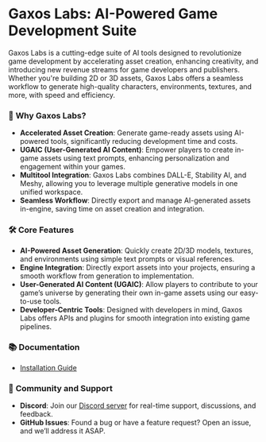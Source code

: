 # Gaxos Labs: AI-Powered Game Development Suite

Gaxos Labs is a cutting-edge suite of AI tools designed to revolutionize game development by accelerating asset creation, enhancing creativity, and introducing new revenue streams for game developers and publishers. Whether you're building 2D or 3D assets, Gaxos Labs offers a seamless workflow to generate high-quality characters, environments, textures, and more, with speed and efficiency. 

### 🚀 **Why Gaxos Labs?**
- **Accelerated Asset Creation**: Generate game-ready assets using AI-powered tools, significantly reducing development time and costs.
- **UGAIC (User-Generated AI Content)**: Empower players to create in-game assets using text prompts, enhancing personalization and engagement within your games.
- **Multitool Integration**: Gaxos Labs combines DALL-E, Stability AI, and Meshy, allowing you to leverage multiple generative models in one unified workspace.
- **Seamless Workflow**: Directly export and manage AI-generated assets in-engine, saving time on asset creation and integration.

### 🛠️ **Core Features**
- **AI-Powered Asset Generation**: Quickly create 2D/3D models, textures, and environments using simple text prompts or visual references.
- **Engine Integration**: Directly export assets into your projects, ensuring a smooth workflow from generation to implementation.
- **User-Generated AI Content (UGAIC)**: Allow players to contribute to your game’s universe by generating their own in-game assets using our easy-to-use tools.
- **Developer-Centric Tools**: Designed with developers in mind, Gaxos Labs offers APIs and plugins for smooth integration into existing game pipelines.

### 📚 **Documentation**

- [Installation Guide](https://gaxoslabs.ai/documentation/getting-started)

### 💬 **Community and Support**
- **Discord**: Join our [Discord server](https://discord.com/invite/ZvKKeC7ruA) for real-time support, discussions, and feedback.
- **GitHub Issues**: Found a bug or have a feature request? Open an issue, and we’ll address it ASAP.
